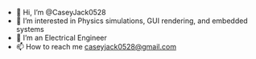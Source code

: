 - 👋 Hi, I’m @CaseyJack0528
- 👀 I’m interested in Physics simulations, GUI rendering, and embedded systems
- 🌱 I’m an Electrical Engineer
- 📫 How to reach me caseyjack0528@gmail.com

<!---
CaseyJack0528/CaseyJack0528 is a ✨ special ✨ repository because its `README.md` (this file) appears on your GitHub profile.
You can click the Preview link to take a look at your changes.
--->
